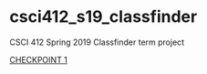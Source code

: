 # csci412_s19_classfinder

CSCI 412 Spring 2019 Classfinder term project

[CHECKPOINT 1](https://gitlab.cs.wwu.edu/richarz/412_s19_classfinder/wikis/CHECKPOINT_1)

